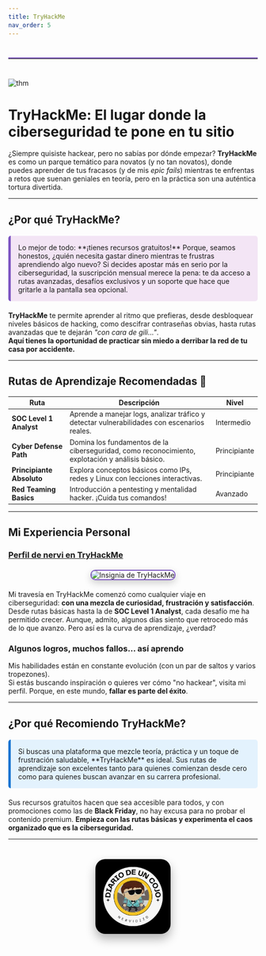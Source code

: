 ```yaml
---
title: TryHackMe
nav_order: 5
---
```


<hr style="border: none; border-top: 2px solid #7e57c2; margin: 40px 0; width: 100%;">

![thm](/assets/img/THMlogo.png)

# TryHackMe: El lugar donde la ciberseguridad te pone en tu sitio

¿Siempre quisiste hackear, pero no sabías por dónde empezar? **TryHackMe** es como un parque temático para novatos (y no tan novatos), donde puedes aprender de tus fracasos (y de mis *epic fails*) mientras te enfrentas a retos que suenan geniales en teoría, pero en la práctica son una auténtica tortura divertida.

---

## **¿Por qué TryHackMe?**

<div style="background-color: #f3e5f5; padding: 15px; border-left: 5px solid #7e57c2; margin: 20px 0; border-radius: 5px;">
Lo mejor de todo: **¡tienes recursos gratuitos!** Porque, seamos honestos, ¿quién necesita gastar dinero mientras te frustras aprendiendo algo nuevo? Si decides apostar más en serio por la ciberseguridad, la suscripción mensual merece la pena: te da acceso a rutas avanzadas, desafíos exclusivos y un soporte que hace que gritarle a la pantalla sea opcional.
</div>

**TryHackMe** te permite aprender al ritmo que prefieras, desde desbloquear niveles básicos de hacking, como descifrar contraseñas obvias, hasta rutas avanzadas que te dejarán *"con cara de gili..."*.  
**Aquí tienes la oportunidad de practicar sin miedo a derribar la red de tu casa por accidente.**

---

## **Rutas de Aprendizaje Recomendadas** 🎯

| Ruta                 | Descripción                                                                                        | Nivel         |
|----------------------|----------------------------------------------------------------------------------------------------|--------------|
| **SOC Level 1 Analyst** | Aprende a manejar logs, analizar tráfico y detectar vulnerabilidades con escenarios reales.       | Intermedio   |
| **Cyber Defense Path**  | Domina los fundamentos de la ciberseguridad, como reconocimiento, explotación y análisis básico. | Principiante |
| **Principiante Absoluto** | Explora conceptos básicos como IPs, redes y Linux con lecciones interactivas.                    | Principiante |
| **Red Teaming Basics**   | Introducción a pentesting y mentalidad hacker. ¡Cuida tus comandos!                             | Avanzado     |

---

## **Mi Experiencia Personal**

### [Perfil de nervi en TryHackMe](https://tryhackme.com/r/p/nervi)

<div style="text-align: center; margin: 20px 0;">
  <img src="https://tryhackme-badges.s3.amazonaws.com/nervi.png" alt="Insignia de TryHackMe" style="max-width: 40%; height: auto; border: 2px solid #7e57c2; border-radius: 10px; box-shadow: 0 5px 15px rgba(0, 0, 0, 0.2);">
</div>

Mi travesía en TryHackMe comenzó como cualquier viaje en ciberseguridad: **con una mezcla de curiosidad, frustración y satisfacción**. Desde rutas básicas hasta la de **SOC Level 1 Analyst**, cada desafío me ha permitido crecer. Aunque, admito, algunos días siento que retrocedo más de lo que avanzo. Pero así es la curva de aprendizaje, ¿verdad?

### **Algunos logros, muchos fallos... así aprendo**  

Mis habilidades están en constante evolución (con un par de saltos y varios tropezones).  
Si estás buscando inspiración o quieres ver cómo "no hackear", visita mi perfil. Porque, en este mundo, **fallar es parte del éxito**.

---

## **¿Por qué Recomiendo TryHackMe?**

<div style="background-color: #e3f2fd; padding: 15px; border-left: 5px solid #1976d2; margin: 20px 0; border-radius: 5px;">
Si buscas una plataforma que mezcle teoría, práctica y un toque de frustración saludable, **TryHackMe** es ideal. Sus rutas de aprendizaje son excelentes tanto para quienes comienzan desde cero como para quienes buscan avanzar en su carrera profesional.
</div>

Sus recursos gratuitos hacen que sea accesible para todos, y con promociones como las de **Black Friday**, no hay excusa para no probar el contenido premium. **Empieza con las rutas básicas y experimenta el caos organizado que es la ciberseguridad.**

---

<div style="text-align: center; margin: 40px 0;">
  <img src="/assets/images/cojo.png" alt="Firma" style="max-width: 30%; height: auto; border-radius: 20px; box-shadow: 0 10px 20px rgba(0, 0, 0, 0.3);">
</div>
